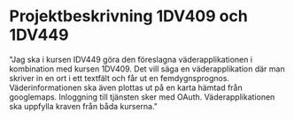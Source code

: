 # Projektbeskrivning 1DV409 och 1DV449 #

"Jag ska i kursen IDV449 göra den föreslagna väderapplikationen i kombination med kursen 1DV409. Det vill säga en väderapplikation där man skriver in en ort i ett textfält och får ut en femdygnsprognos. Väderinformationen ska även plottas ut på en karta hämtad från googlemaps. Inloggning till tjänsten sker med OAuth. Väderapplikationen ska uppfylla kraven från båda kurserna."
